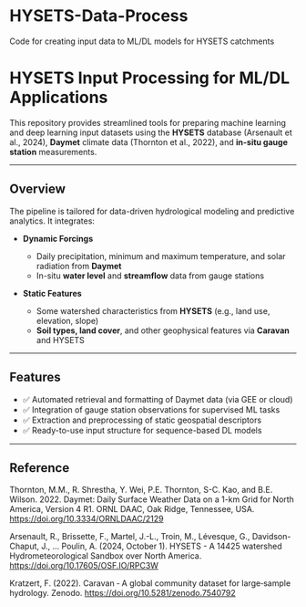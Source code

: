 # HYSETS-Data-Process
Code for creating input data to ML/DL models for HYSETS catchments

# HYSETS Input Processing for ML/DL Applications

This repository provides streamlined tools for preparing machine learning and deep learning input datasets using the **HYSETS** database (Arsenault et al., 2024), **Daymet** climate data (Thornton et al., 2022), and **in-situ gauge station** measurements.

---

## Overview

The pipeline is tailored for data-driven hydrological modeling and predictive analytics. It integrates:

- **Dynamic Forcings**
  - Daily precipitation, minimum and maximum temperature, and solar radiation from **Daymet**
  - In-situ **water level** and **streamflow** data from gauge stations

- **Static Features**
  - Some watershed characteristics from **HYSETS** (e.g., land use, elevation, slope)
  - **Soil types, land cover**, and other geophysical features via **Caravan** and HYSETS

---

## Features

- ✅ Automated retrieval and formatting of Daymet data (via GEE or cloud)
- ✅ Integration of gauge station observations for supervised ML tasks
- ✅ Extraction and preprocessing of static geospatial descriptors
- ✅ Ready-to-use input structure for sequence-based DL models

---
## Reference

Thornton, M.M., R. Shrestha, Y. Wei, P.E. Thornton, S-C. Kao, and B.E. Wilson. 2022. Daymet: Daily Surface Weather Data on a 1-km Grid for North America, Version 4 R1. ORNL DAAC, Oak Ridge, Tennessee, USA. https://doi.org/10.3334/ORNLDAAC/2129

Arsenault, R., Brissette, F., Martel, J.-L., Troin, M., Lévesque, G., Davidson-Chaput, J., … Poulin, A. (2024, October 1).
HYSETS - A 14425 watershed Hydrometeorological Sandbox over North America. https://doi.org/10.17605/OSF.IO/RPC3W
             
Kratzert, F. (2022). Caravan ‐ A global community dataset for large‐sample hydrology. Zenodo. https://doi.org/10.5281/zenodo.7540792
    


